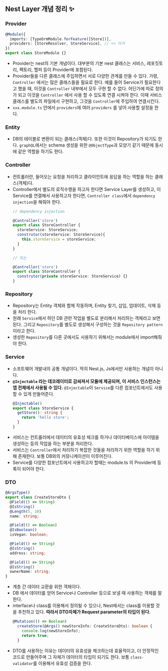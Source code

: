 ## Nest Layer 개념 정리 ✨

### Provider
  ```ts
  @Module({
    imports: [TypeOrmModule.forFeature([Store])],
    providers: [StoreResolver, StoreService], // << 이거
  })
  export class StoreModule {}
  ```
- Provider는 nest의 기본 개념이다. 대부분의 기본 nest 클래스는 서비스, 레포짓토리, 팩토리, 헬퍼 등이 Provider에 포함된다.
- Provider들을 다른 클래스에 주입하면서 서로 다양한 관계를 만들 수 있다. 가령, `Controller` 에서는 많은 클래스들을 필요로 한다. 예를 들어 Service가 필요한다고 했을 때, 이것을 `Controller` 내부에서 모두 구현 할 수 없다. 어딘가에 따로 정의가 되고 이것을 `Controller` 에서 사용 할 수 있도록 연결 시켜야 한다. 이때 서비스 클래스를 별도의 파일에서 구현하고, 그것을 `Controller`에 주입하여 연결시킨다. 
- `xxx.module.ts` 안에서 `providers`에 여러 `providers` 를 넣어 사용할 설정을 한다.

### Entity
- DB의 테이블로 변환이 되는 클래스(객체)다. 또한 이것이 Repository가 되기도 한다. `graphQL`에서는 schema 생성을 위한 `@ObjectType`과 모양기 같기 때문에 동시에 같은 역할을 하기도 한다.

### Controller
-  컨트롤러란, 들어오는 요청을 처리하고 클라이언트에 응답을 하는 역할을 하는 클래스(객체)다.
- Controller에서 별도의 로직수행을 하고자 한다면 Service Layer를 생성하고, 이 Service를 연결해서 사용하고자 한다면, `Controller class`에서 `dependency injection`을 해줘야 한다.
  ```ts
  // dependency injection

  @Controller('store')
  export class StoreController {
    storeService: StoreService;
    construtor(storeService: StoreService){
      this.storeService = storeService;
    }
  }

  // 또는 

  @Controller('store')
  export class StoreController {
    construtor(private storeService: StoreService) {}
  }
  ```



### Repository
- Repository는 Entity 객체와 함께 작동하며, Entity 찾기, 삽입, 업데이트, 삭제 등을 처리 한다.
- 원래 `Service`에서 하던 DB 관련 작업을 별도로 분리해서 처리하는 객체라고 보면 된다. 그리고 `Repository`를 별도로 생성해서 구성하는 것을 `Repository pattern` 이라고 한다.
- 생성한 `Repository`를 다른 곳에서도 사용하기 위해서는 module에서 import해줘야 한다.


### Service
- 소프트웨어 개발내의 공통 개념이다. 딱히 Nest.js, Js에서만 사용하는 개념이 아니다.
- **`@Injectable` 라는 데코레이터로 감싸져서 모듈에 제공되며, 이 서비스 인스턴스는 앱 전체에서 사용될 수 있다.** `@Injectable`이 `Service`를 다른 컴포넌트에서도 사용 할 수 있게 만들어준다.
  ```ts
  @Injectable()
  export class StoreService {
    getStore(): string {
      return 'hello store';
    }
  }
  ```
- 서비스는 컨트롤러에서 데이터의 유효성 체크를 하거나 데이터베이스에 아이템을 생성하는 등의 작업을 하는 부분을 처리한다. 
- 서비스는 `Controller`에서 처리하기 복잡한 것들을 처리하기 위한 역할을 하기 위해 존재한다. 보통 DB와의 커뮤니케이션이 이루어진다.
- Service를 다양한 컴포넌트에서 사용하고자 할때는 module.ts 의 Provider에 등록이 되어야 한다.


### DTO
```ts
@ArgsType()
export class CreateStoreDto {
  @Field(() => String)
  @IsString()
  @Length(5, 10)
  name: string;

  @Field(() => Boolean)
  @IsBoolean()
  isVegan: boolean;

  @Field(() => String)
  @IsString()
  address: string;

  @Field(() => String)
  @IsString()
  ownerName: string;
}
```
- 계층 간 데이터 교환을 위한 객체이다.
- DB 에서 데이터를 얻어 Service나 Controller 등으로 보낼 때 사용하는 객체를 말한다. 
- interface나 class를 이용해서 정의될 수 있으나, Nest에서는 class를 이용할 것을 추천하고 있다. **따라서 DTO자체가 Request parameter의 타입이 된다.**
  ```ts
  @Mutation(() => Boolean)
    createStore(@Args() newStoreInfo: CreateStoreDto): boolean {
      console.log(newStoreInfo);
      return true;
    }
  ```
- DTO를 사용하는 이유는 데이터의 유효성을 체크하는데 효율적이고, 더 안정적인 코드로 만들어주며 그 자체가 데이터의 타입이 되기도 한다. 보통 `class-validator`를 이용해서 유효성 검증을 한다.

